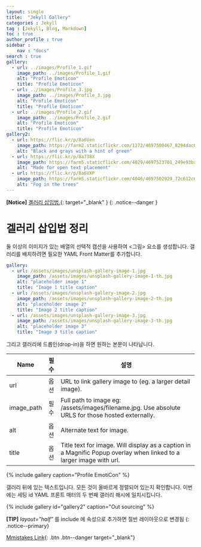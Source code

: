 ```yaml
---
layout: single
title:  "Jekyll Gallery"
categories : Jekyll
tag : [Jekyll, Blog, Markdown]
toc : true 
author_profile : true 
sidebar : 
    nav : "docs" 
search : true 
gallery:
  - url: ../images/Profile_1.gif
    image_path: ../images/Profile_1.gif
    alt: "Profile Emoticon"
    title: "Profile Emoticon"
  - url: ../images/Profile_3.jpg
    image_path: ../images/Profile_3.jpg
    alt: "Profile Emoticon"
    title: "Profile Emoticon"
  - url: ../images/Profile_2.gif
    image_path: ../images/Profile_2.gif
    alt: "Profile Emoticon"
    title: "Profile Emoticon"
gallery2:
  - url: https://flic.kr/p/8a6Ven
    image_path: https://farm2.staticflickr.com/1272/4697500467_8294dac099_q.jpg
    alt: "Black and grays with a hint of green"
  - url: https://flic.kr/p/8a738X
    image_path: https://farm5.staticflickr.com/4029/4697523701_249e93ba23_q.jpg
    alt: "Made for open text placement"
  - url: https://flic.kr/p/8a6VXP
    image_path: https://farm5.staticflickr.com/4046/4697502929_72c612c636_q.jpg
    alt: "Fog in the trees"
---
```


**[Notice]** [겔러리 삽입법.](https://mmistakes.github.io/minimal-mistakes/docs/quick-start-guide/){: target="_blank" }
{: .notice--danger }

# 겔러리 삽입법 정리

둘 이상의 이미지가 있는 배열의 선택적 캡션을 사용하여 <그림> 요소를 생성합니다.
갤러리를 배치하려면 필요한 YAML Front Matter를 추가합니다.

```yml
gallery:
  - url: /assets/images/unsplash-gallery-image-1.jpg
    image_path: /assets/images/unsplash-gallery-image-1-th.jpg
    alt: "placeholder image 1"
    title: "Image 1 title caption"
  - url: /assets/images/unsplash-gallery-image-2.jpg
    image_path: /assets/images/unsplash-gallery-image-2-th.jpg
    alt: "placeholder image 2"
    title: "Image 2 title caption"
  - url: /assets/images/unsplash-gallery-image-3.jpg
    image_path: /assets/images/unsplash-gallery-image-3-th.jpg
    alt: "placeholder image 3"
    title: "Image 3 title caption"
```

그리고 갤러리에 드롭인(drop-in)을 하면 원하는 본문이 나타납니다.

|Name|필수|설명|
|----|:---:|---|
|url|옵션|URL to link gallery image to (eg. a larger detail image).|
|image_path|필수|Full path to image eg: /assets/images/filename.jpg. Use absolute URLS for those hosted externally.|
|alt|옵션|Alternate text for image.|
|title|옵션|Title text for image. Will display as a caption in a Magnific Popup overlay when linked to a larger image with url.|


{% include gallery caption="Profile EmotiCon" %} 

갤러리 뒤에 있는 텍스트입니다. 모든 것이 올바르게 정렬되어 있는지 확인합니다.
이번에는 세팅 id YAML 프론트 매터의 두 번째 갤러리 해시에 일치시킵니다.

{% include gallery id="gallery2" caption="Out sourcing" %}

**[TIP]** *layout="half"* 를 include 에 속성으로 추가하면 절반 레이아웃으로 변경됨
{: .notice--primary}

[Mmistakes Link](https://mmistakes.github.io/minimal-mistakes/docs/helpers/#gallery){: .btn .btn--danger target="_blank"}